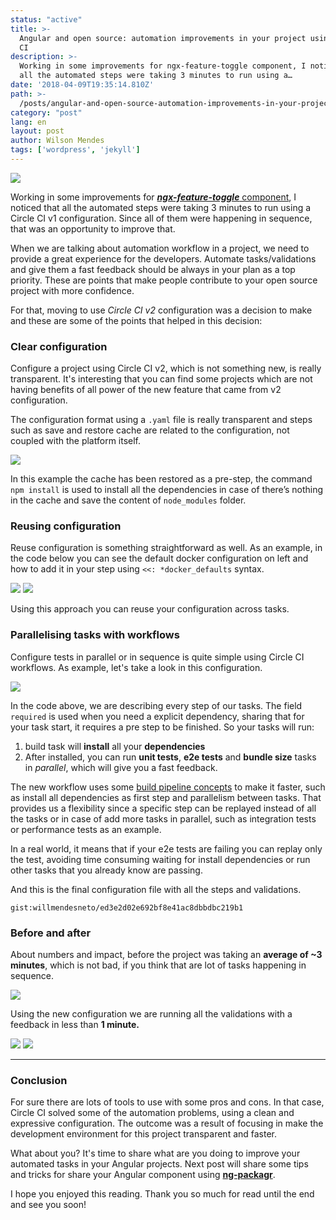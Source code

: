 ```yaml
---
status: "active"
title: >-
  Angular and open source: automation improvements in your project using Circle
  CI
description: >-
  Working in some improvements for ngx-feature-toggle component, I noticed that
  all the automated steps were taking 3 minutes to run using a…
date: '2018-04-09T19:35:14.810Z'
path: >-
  /posts/angular-and-open-source-automation-improvements-in-your-project-using-circle-ci
category: "post"
lang: en
layout: post
author: Wilson Mendes
tags: ['wordpress', 'jekyll']
---
```


![](https://cdn-images-1.medium.com/max/2560/1*A_bbexwTEGYGECTCNsfj_w.png)


Working in some improvements for [**_ngx-feature-toggle_** component](https://github.com/willmendesneto/ngx-feature-toggle/), I noticed that all the automated steps were taking 3 minutes to run using a Circle CI v1 configuration. Since all of them were happening in sequence, that was an opportunity to improve that.

When we are talking about automation workflow in a project, we need to provide a great experience for the developers. Automate tasks/validations and give them a fast feedback should be always in your plan as a top priority. These are points that make people contribute to your open source project with more confidence.

For that, moving to use _Circle CI v2_ configuration was a decision to make and these are some of the points that helped in this decision:

### Clear configuration

Configure a project using Circle CI v2, which is not something new, is really transparent. It's interesting that you can find some projects which are not having benefits of all power of the new feature that came from v2 configuration.

The configuration format using a `.yaml` file is really transparent and steps such as save and restore cache are related to the configuration, not coupled with the platform itself.

![](https://cdn-images-1.medium.com/max/1200/1*OuY8Uc0CjYTh-nCvOqxLTA.png)

In this example the cache has been restored as a pre-step, the command `npm install` is used to install all the dependencies in case of there’s nothing in the cache and save the content of `node_modules` folder.

### Reusing configuration

Reuse configuration is something straightforward as well. As an example, in the code below you can see the default docker configuration on left and how to add it in your step using `<<: *docker_defaults` syntax.

![](https://cdn-images-1.medium.com/max/800/1*zuEXbJ_8V0aPO73gyKaV-g.png)
![](https://cdn-images-1.medium.com/max/600/1*EFfAqzxwraoKR8_YuxF2Yg.png)

Using this approach you can reuse your configuration across tasks.

### Parallelising tasks with workflows

Configure tests in parallel or in sequence is quite simple using Circle CI workflows. As example, let's take a look in this configuration.

![](https://cdn-images-1.medium.com/max/800/1*eFVRIDJCZRUPccy0wLY1Sw.png)

In the code above, we are describing every step of our tasks. The field `required` is used when you need a explicit dependency, sharing that for your task start, it requires a pre step to be finished. So your tasks will run:

1.  build task will **install** all your **dependencies**
2.  After installed, you can run **unit tests**, **e2e tests** and **bundle size** tasks in _parallel_, which will give you a fast feedback.

The new workflow uses some [build pipeline concepts](https://www.thoughtworks.com/insights/posts/architecting-continuous-delivery) to make it faster, such as install all dependencies as first step and parallelism between tasks. That provides us a flexibility since a specific step can be replayed instead of all the tasks or in case of add more tasks in parallel, such as integration tests or performance tests as an example.

In a real world, it means that if your e2e tests are failing you can replay only the test, avoiding time consuming waiting for install dependencies or run other tasks that you already know are passing.

And this is the final configuration file with all the steps and validations.

`gist:willmendesneto/ed3e2d02e692bf8e41ac8dbbdbc219b1`

### Before and after

About numbers and impact, before the project was taking an **average of ~3 minutes**, which is not bad, if you think that are lot of tasks happening in sequence.

![](https://cdn-images-1.medium.com/max/800/1*37P1MZGjBuhLlRYCkI4bjA.png)

Using the new configuration we are running all the validations with a feedback in less than **1 minute.**

![](https://cdn-images-1.medium.com/max/800/1*etGZK-cMda1pqoDqNoZ7qg.png)
![](https://cdn-images-1.medium.com/max/600/1*Wfi4k8kLjQU6CDx6VRyRYQ.png)

<hr/>

### Conclusion

For sure there are lots of tools to use with some pros and cons. In that case, Circle CI solved some of the automation problems, using a clean and expressive configuration. The outcome was a result of focusing in make the development environment for this project transparent and faster.

What about you? It's time to share what are you doing to improve your automated tasks in your Angular projects. Next post will share some tips and tricks for share your Angular component using [**ng-packagr**](https://github.com/dherges/ng-packagr/).

I hope you enjoyed this reading. Thank you so much for read until the end and see you soon!
